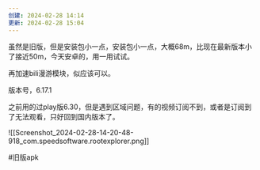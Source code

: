 ```yaml
---
创建: 2024-02-28 14:14
更新: 2024-02-28 15:04
---
```

虽然是旧版，但是安装包小一点，安装包小一点，大概68m，比现在最新版本小了接近50m，今天安卓的，用一用试试。

再加速bili漫游模块，似应该可以。

版本号，6.17.1

之前用的过play版6.30，但是遇到区域问题，有的视频订阅不到，或者是订阅到了无法观看，只好回到国内版本了。

![[Screenshot_2024-02-28-14-20-48-918_com.speedsoftware.rootexplorer.png]]

#旧版apk

